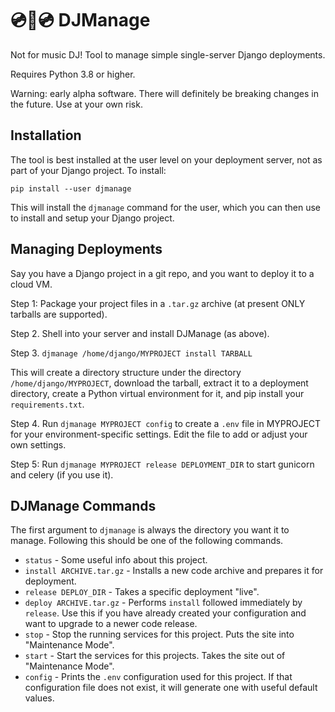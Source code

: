 # 💿🎤💿 DJManage

Not for music DJ! Tool to manage simple single-server Django deployments.

Requires Python 3.8 or higher.

Warning: early alpha software. There will definitely be breaking changes in the future.
Use at your own risk.

## Installation

The tool is best installed at the user level on your deployment server, not as part of
your Django project. To install:

    pip install --user djmanage

This will install the `djmanage` command for the user, which you can then use to install
and setup your Django project.

## Managing Deployments

Say you have a Django project in a git repo, and you want to deploy it to a cloud VM.

Step 1: Package your project files in a `.tar.gz` archive (at present ONLY tarballs are
supported).

Step 2. Shell into your server and install DJManage (as above).

Step 3. `djmanage /home/django/MYPROJECT install TARBALL`

This will create a directory structure under the directory `/home/django/MYPROJECT`,
download the tarball, extract it to a deployment directory, create a Python virtual
environment for it, and pip install your `requirements.txt`.

Step 4. Run `djmanage MYPROJECT config` to create a `.env` file in MYPROJECT for your
environment-specific settings. Edit the file to add or adjust your own settings.

Step 5: Run `djmanage MYPROJECT release DEPLOYMENT_DIR` to start gunicorn and celery (if
you use it).

## DJManage Commands

The first argument to `djmanage` is always the directory you want it to manage.
Following this should be one of the following commands.

- `status` - Some useful info about this project.
- `install ARCHIVE.tar.gz` - Installs a new code archive and prepares it for deployment.
- `release DEPLOY_DIR` - Takes a specific deployment "live".
- `deploy ARCHIVE.tar.gz` - Performs `install` followed immediately by `release`. Use
  this if you have already created your configuration and want to upgrade to a newer
  code release.
- `stop` - Stop the running services for this project. Puts the site into "Maintenance
  Mode".
- `start` - Start the services for this projects. Takes the site out of "Maintenance
  Mode".
- `config` - Prints the `.env` configuration used for this project. If that
  configuration file does not exist, it will generate one with useful default values.
